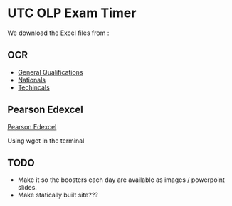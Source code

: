 # UTC OLP Exam Timer

We download the Excel files from :

## OCR

* [General Qualifications](https://www.ocr.org.uk/administration/general-qualifications/preparation/key-dates-and-timetables/)
* [Nationals](https://www.ocr.org.uk/administration/cambridge-nationals/preparation/key-dates-and-timetables/)
* [Techincals](https://www.ocr.org.uk/administration/cambridge-technicals/preparation/key-dates-and-timetables/)

## Pearson Edexcel

[Pearson Edexcel](https://qualifications.pearson.com/en/support/support-topics/exams/exam-timetables.html)

Using wget in the terminal


## TODO

* Make it so the boosters each day are available as images / powerpoint slides.
* Make statically built site???